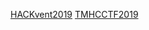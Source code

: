 [HACKvent2019](https://nonnels.github.io/CTF-Solutions/HACKvent/2019/)
[TMHCCTF2019](https://nonnels.github.io/CTF-Solutions/TMHC/2019/)
